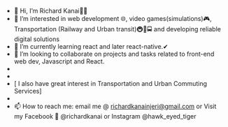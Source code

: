 - 👋 Hi, I’m Richard Kanai🙋‍♂️
- 👀 I’m interested in web development 🌐, video games(simulations)🎮, Transportation (Railway and Urban transit)🚇🚐🚍  and developing reliable digital solutions
- 🌱 I’m currently learning react and later react-native.✔
- 💞️ I’m looking to collaborate on projects and tasks related to front-end web dev, Javascript and React.
- 
-  
-   [ I also have great interest in Transportation and Urban Commuting Services]
-   
- 📫 How to reach me: email me @ richardkanainjeri@gmail.com or Visit my Facebook 👴 @richardkanai or Instagram @hawk_eyed_tiger

<!---
richardkanai123/richardkanai123 is a ✨ special ✨ repository because its `README.md` (this file) appears on your GitHub profile.
You can click the Preview link to take a look at your changes.
--->
